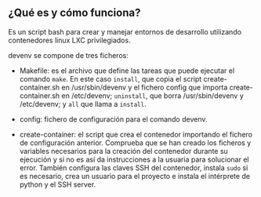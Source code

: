 ## ¿Qué es y cómo funciona?
Es un script bash para crear y manejar entornos de desarrollo utilizando contenedores linux LXC privilegiados.

devenv se compone de tres ficheros:
* Makefile: es el archivo que define las tareas que puede ejecutar el comando `make`. En este caso `install`, que copia el script create-container.sh en /usr/sbin/devenv y el fichero config que importa create-container.sh en /etc/devenv; `uninstall`, que borra /usr/sbin/devenv y /etc/devenv; y `all` que llama a `install`.

* config: fichero de configuración para el comando devenv.

* create-container: el script que crea el contenedor importando el fichero de configuración anterior. Comprueba que se han creado los ficheros y variables necesarios para la creación del contenedor durante su ejecución y si no es así da instrucciones a la usuaria para solucionar el error. También configura las claves SSH del contenedor, instala `sudo` si es necesario, crea un usuario para el proyecto e instala el intérprete de python y el SSH server.